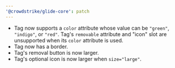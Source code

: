 ```yaml
---
'@crowdstrike/glide-core': patch
---
```


- Tag now supports a `color` attribute whose value can be `"green"`, `"indigo"`, or `"red"`. Tag's `removable` attribute and "icon" slot are unsupported when its `color` attribute is used.
- Tag now has a border.
- Tag's removal button is now larger.
- Tag's optional icon is now larger when `size="large"`.
